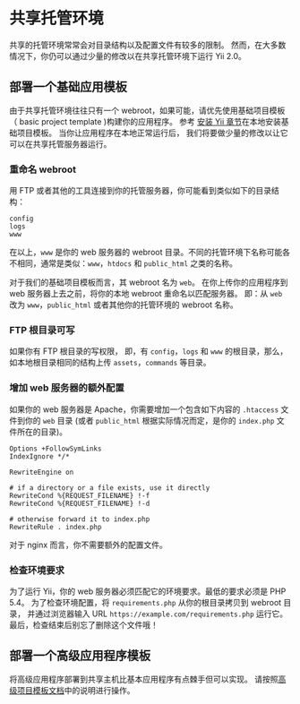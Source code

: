 共享托管环境
==========================

共享的托管环境常常会对目录结构以及配置文件有较多的限制。
然而，在大多数情况下，你仍可以通过少量的修改以在共享托管环境下运行 Yii 2.0。

部署一个基础应用模板
---------------------------

由于共享托管环境往往只有一个 webroot，如果可能，请优先使用基础项目模板（ basic project template )构建你的应用程序。
参考 [安装 Yii 章节](start-installation.md)在本地安装基础项目模板。
当你让应用程序在本地正常运行后，
我们将要做少量的修改以让它可以在共享托管服务器运行。

### 重命名 webroot <span id="renaming-webroot"></span>

用 FTP 或者其他的工具连接到你的托管服务器，你可能看到类似如下的目录结构：

```
config
logs
www
```

在以上，`www` 是你的 web 服务器的 webroot 目录。不同的托管环境下名称可能各不相同，通常是类似：`www`，`htdocs` 和 `public_html` 之类的名称。

对于我们的基础项目模板而言，其 webroot 名为 `web`。
在你上传你的应用程序到 web 服务器上去之前，将你的本地 webroot 重命名以匹配服务器。
即：从 `web` 改为 `www`，`public_html` 或者其他你的托管环境的 webroot 名称。

### FTP 根目录可写

如果你有 FTP 根目录的写权限，
即，有 `config`，`logs` 和 `www` 的根目录，那么，如本地根目录相同的结构上传 `assets`，`commands` 等目录。

### 增加 web 服务器的额外配置 <span id="add-extras-for-webserver"></span>

如果你的 web 服务器是 Apache，你需要增加一个包含如下内容的 `.htaccess` 文件到你的 `web` 目录
(或者 `public_html` 根据实际情况而定，是你的 `index.php` 文件所在的目录)。

```
Options +FollowSymLinks
IndexIgnore */*

RewriteEngine on

# if a directory or a file exists, use it directly
RewriteCond %{REQUEST_FILENAME} !-f
RewriteCond %{REQUEST_FILENAME} !-d

# otherwise forward it to index.php
RewriteRule . index.php
```

对于 nginx 而言，你不需要额外的配置文件。

### 检查环境要求

为了运行 Yii，你的 web 服务器必须匹配它的环境要求。最低的要求必须是 PHP 5.4。
为了检查环境配置，将 `requirements.php` 从你的根目录拷贝到 webroot 目录，
并通过浏览器输入 URL `https://example.com/requirements.php` 运行它。最后，检查结束后别忘了删除这个文件哦！

部署一个高级应用程序模板
---------------------------------

将高级应用程序部署到共享主机比基本应用程序有点棘手但可以实现。
请按照[高级项目模板文档](https://github.com/yiisoft/yii2-app-advanced/blob/master/docs/guide/topic-shared-hosting.md)中的说明进行操作。
